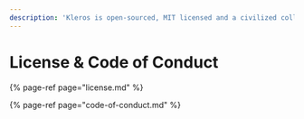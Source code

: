 ```yaml
---
description: 'Kleros is open-sourced, MIT licensed and a civilized collaboration space.'
---
```


# License & Code of Conduct

{% page-ref page="license.md" %}

{% page-ref page="code-of-conduct.md" %}



